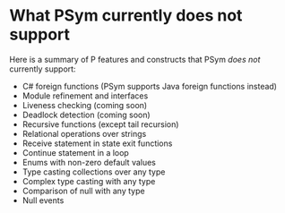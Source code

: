 # What PSym currently does not support

Here is a summary of P features and constructs that PSym *does not* currently support:
- C# foreign functions (PSym supports Java foreign functions instead)
- Module refinement and interfaces
- Liveness checking (coming soon)
- Deadlock detection (coming soon)
- Recursive functions (except tail recursion)
- Relational operations over strings
- Receive statement in state exit functions
- Continue statement in a loop
- Enums with non-zero default values
- Type casting collections over any type
- Complex type casting with any type
- Comparison of null with any type
- Null events
